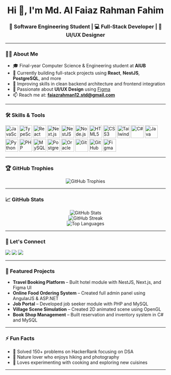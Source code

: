 <!-- GitHub Profile README for https://github.com/FaiazRahmanFahim -->

<h1 align="center">Hi 👋, I'm Md. Al Faiaz Rahman Fahim</h1>
<h3 align="center">🚀 Software Engineering Student | 💻 Full-Stack Developer | 🎨 UI/UX Designer</h3>

---

### 👨‍🎓 About Me

- 🎓 Final-year Computer Science & Engineering student at **AIUB**
- 🔭 Currently building full-stack projects using **React**, **NestJS**, **PostgreSQL**, and more
- 🌱 Improving skills in clean backend architecture and frontend integration
- 🎨 Passionate about **UI/UX Design** using [Figma](https://www.figma.com/files/team/1347534778325579784/recents-and-sharing?fuid=1347534776022733946)
- 📫 Reach me at: **faiazrahman12.std@gmail.com**

---

### 🛠️ Skills & Tools

<p align="left">
  <img src="https://cdn.jsdelivr.net/gh/devicons/devicon/icons/javascript/javascript-original.svg" width="40" alt="JavaScript" />
  <img src="https://cdn.jsdelivr.net/gh/devicons/devicon/icons/typescript/typescript-original.svg" width="40" alt="TypeScript" />
  <img src="https://cdn.jsdelivr.net/gh/devicons/devicon/icons/react/react-original.svg" width="40" alt="React" />
  <img src="https://cdn.jsdelivr.net/gh/devicons/devicon/icons/nextjs/nextjs-original.svg" width="40" alt="Next.js" />
  <img src="https://cdn.jsdelivr.net/gh/devicons/devicon/icons/nestjs/nestjs-plain.svg" width="40" alt="NestJS" />
  <img src="https://cdn.jsdelivr.net/gh/devicons/devicon/icons/nodejs/nodejs-original.svg" width="40" alt="Node.js" />
  <img src="https://cdn.jsdelivr.net/gh/devicons/devicon/icons/html5/html5-original.svg" width="40" alt="HTML5" />
  <img src="https://cdn.jsdelivr.net/gh/devicons/devicon/icons/css3/css3-original.svg" width="40" alt="CSS3" />
  <img src="https://cdn.jsdelivr.net/gh/devicons/devicon/icons/tailwindcss/tailwindcss-plain.svg" width="40" alt="Tailwind CSS" />
  <img src="https://cdn.jsdelivr.net/gh/devicons/devicon/icons/csharp/csharp-original.svg" width="40" alt="C#" />
  <img src="https://cdn.jsdelivr.net/gh/devicons/devicon/icons/java/java-original.svg" width="40" alt="Java" />
  <img src="https://cdn.jsdelivr.net/gh/devicons/devicon/icons/python/python-original.svg" width="40" alt="Python" />
  <img src="https://cdn.jsdelivr.net/gh/devicons/devicon/icons/php/php-original.svg" width="40" alt="PHP" />
  <img src="https://cdn.jsdelivr.net/gh/devicons/devicon/icons/mysql/mysql-original.svg" width="40" alt="MySQL" />
  <img src="https://cdn.jsdelivr.net/gh/devicons/devicon/icons/postgresql/postgresql-original.svg" width="40" alt="PostgreSQL" />
  <img src="https://cdn.jsdelivr.net/gh/devicons/devicon/icons/oracle/oracle-original.svg" width="40" alt="Oracle SQL" />
  <img src="https://cdn.jsdelivr.net/gh/devicons/devicon/icons/git/git-original.svg" width="40" alt="Git" />
  <img src="https://cdn.jsdelivr.net/gh/devicons/devicon/icons/github/github-original.svg" width="40" alt="GitHub" />
  <img src="https://cdn.jsdelivr.net/gh/devicons/devicon/icons/figma/figma-original.svg" width="40" alt="Figma" />
</p>

---

### 🏆 GitHub Trophies

<p align="center">
  <img src="https://github-profile-trophy.vercel.app/?username=FaiazRahmanFahim&theme=radical&row=1&column=6" alt="GitHub Trophies" />
</p>

---

### 📈 GitHub Stats

<p align="center">
  <img src="https://github-readme-stats.vercel.app/api?username=FaiazRahmanFahim&show_icons=true&include_all_commits=true&count_private=true&theme=radical" alt="GitHub Stats" />
  <br />
  <img src="https://github-readme-streak-stats.herokuapp.com/?user=FaiazRahmanFahim&theme=radical" alt="GitHub Streak" />
  <br />
  <img src="https://github-readme-stats.vercel.app/api/top-langs/?username=FaiazRahmanFahim&layout=compact&theme=radical&langs_count=8" alt="Top Languages" />
</p>

---

### 🔗 Let's Connect

<p align="left">
  <a href="mailto:faiazrahman12.std@gmail.com"><img src="https://img.shields.io/badge/Gmail-red?logo=gmail&logoColor=white" /></a>
  <a href="https://linkedin.com/in/mafrfahim31" target="_blank"><img src="https://img.shields.io/badge/LinkedIn-blue?logo=linkedin&logoColor=white" /></a>
  <a href="https://github.com/FaiazRahmanFahim"><img src="https://img.shields.io/badge/GitHub-black?logo=github&logoColor=white" /></a>
</p>

---

### 🧠 Featured Projects

- **Travel Booking Platform** – Built hotel module with NestJS, Next.js, and Figma UI  
- **Online Food Ordering System** – Created full admin panel using AngularJS & ASP.NET  
- **Job Portal** – Developed job seeker module with PHP and MySQL  
- **Village Scene Simulation** – Created 2D animated scene using OpenGL  
- **Book Shop Management** – Built reservation and inventory system in C# and MySQL  

---

### ⚡ Fun Facts

- 🧩 Solved 150+ problems on HackerRank focusing on DSA  
- 🥾 Nature lover who enjoys hiking and photography  
- 🍳 Loves experimenting with cooking and exploring new cuisines  

---
